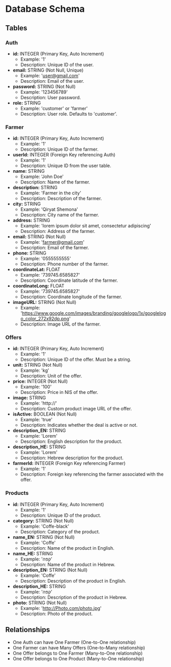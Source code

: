 # Database Schema

## Tables

### Auth

- **id:** INTEGER (Primary Key, Auto Increment)
  - Example: '1'
  - Description: Unique ID of the user.
- **email:** STRING (Not Null, Unique)
  - Example: 'user@gmail.com'
  - Description: Email of the user.
- **password:** STRING (Not Null)
  - Example: '123456789'
  - Description: User password.
- **role:** STRING
  - Example: 'customer' or 'farmer'
  - Description: User role. Defaults to 'customer'.

### Farmer

- **id:** INTEGER (Primary Key, Auto Increment)
  - Example: '1'
  - Description: Unique ID of the farmer.
- **userId:** INTEGER (Foreign Key referencing Auth)
  - Example: '1'
  - Description: Unique ID from the user table.
- **name:** STRING
  - Example: 'John Doe'
  - Description: Name of the farmer.
- **description:** STRING
  - Example: 'Farmer in the city'
  - Description: Description of the farmer.
- **city:** STRING
  - Example: 'Qiryat Shemona'
  - Description: City name of the farmer.
- **address:** STRING
  - Example: 'lorem ipsum dolor sit amet, consectetur adipiscing'
  - Description: Address of the farmer.
- **email:** STRING (Not Null)
  - Example: 'farmer@gmail.com'
  - Description: Email of the farmer.
- **phone:** STRING
  - Example: '0555555555'
  - Description: Phone number of the farmer.
- **coordinateLat:** FLOAT
  - Example: '739745.6585827'
  - Description: Coordinate latitude of the farmer.
- **coordinateLong:** FLOAT
  - Example: '739745.6585827'
  - Description: Coordinate longitude of the farmer.
- **imageURL:** STRING (Not Null)
  - Example: 'https://www.google.com/images/branding/googlelogo/1x/googlelogo_color_272x92dp.png'
  - Description: Image URL of the farmer.

### Offers

- **id:** INTEGER (Primary Key, Auto Increment)
  - Example: '1'
  - Description: Unique ID of the offer. Must be a string.
- **unit:** STRING (Not Null)
  - Example: 'kg'
  - Description: Unit of the offer.
- **price:** INTEGER (Not Null)
  - Example: '100'
  - Description: Price in NIS of the offer.
- **image:** STRING
  - Example: 'http://'
  - Description: Custom product image URL of the offer.
- **isActive:** BOOLEAN (Not Null)
  - Example: 'true'
  - Description: Indicates whether the deal is active or not.
- **description_EN:** STRING
  - Example: 'Lorem'
  - Description: English description for the product.
- **description_HE:** STRING
  - Example: 'Lorem'
  - Description: Hebrew description for the product.
- **farmerId:** INTEGER (Foreign Key referencing Farmer)
  - Example: '1'
  - Description: Foreign key referencing the farmer associated with the offer.

### Products

- **id:** INTEGER (Primary Key, Auto Increment)
  - Example: '1'
  - Description: Unique ID of the product.
- **category:** STRING (Not Null)
  - Example: 'Coffe-black'
  - Description: Category of the product.
- **name_EN:** STRING (Not Null)
  - Example: 'Coffe'
  - Description: Name of the product in English.
- **name_HE:** STRING
  - Example: 'קפה'
  - Description: Name of the product in Hebrew.
- **description_EN:** STRING (Not Null)
  - Example: 'Coffe'
  - Description: Description of the product in English.
- **description_HE:** STRING
  - Example: 'קפה'
  - Description: Description of the product in Hebrew.
- **photo:** STRING (Not Null)
  - Example: 'http://Photo.com/photo.jpg'
  - Description: Photo of the product.

## Relationships

- One Auth can have One Farmer (One-to-One relationship)
- One Farmer can have Many Offers (One-to-Many relationship)
- One Offer belongs to One Farmer (Many-to-One relationship)
- One Offer belongs to One Product (Many-to-One relationship)
